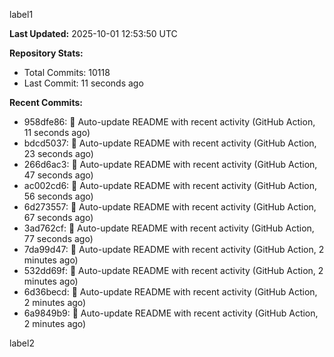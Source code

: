 
label1 
<!-- ACTIVITY_START -->
**Last Updated:** 2025-10-01 12:53:50 UTC

**Repository Stats:**
- Total Commits: 10118
- Last Commit: 11 seconds ago

**Recent Commits:**
- 958dfe86: 🤖 Auto-update README with recent activity (GitHub Action, 11 seconds ago)
- bdcd5037: 🤖 Auto-update README with recent activity (GitHub Action, 23 seconds ago)
- 266d6ac3: 🤖 Auto-update README with recent activity (GitHub Action, 47 seconds ago)
- ac002cd6: 🤖 Auto-update README with recent activity (GitHub Action, 56 seconds ago)
- 6d273557: 🤖 Auto-update README with recent activity (GitHub Action, 67 seconds ago)
- 3ad762cf: 🤖 Auto-update README with recent activity (GitHub Action, 77 seconds ago)
- 7da99d47: 🤖 Auto-update README with recent activity (GitHub Action, 2 minutes ago)
- 532dd69f: 🤖 Auto-update README with recent activity (GitHub Action, 2 minutes ago)
- 6d36becd: 🤖 Auto-update README with recent activity (GitHub Action, 2 minutes ago)
- 6a9849b9: 🤖 Auto-update README with recent activity (GitHub Action, 2 minutes ago)
<!-- ACTIVITY_END -->

label2
